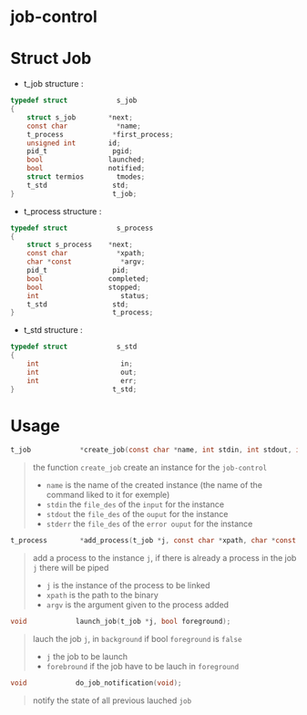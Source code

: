 # job-control
##

# Struct Job
- t_job structure :
```C
typedef struct            s_job
{
    struct s_job        *next;
    const char            *name;
    t_process            *first_process;
    unsigned int        id;
    pid_t                pgid;
    bool                launched;
    bool                notified;
    struct termios        tmodes;
    t_std                std;
}                        t_job;
```
- t_process structure :
```C
typedef struct            s_process
{
    struct s_process    *next;
    const char            *xpath;
    char *const            *argv;
    pid_t                pid;
    bool                completed;
    bool                stopped;
    int                    status;
    t_std                std;
}                        t_process;
```
- t_std structure :
```C
typedef struct            s_std
{
    int                    in;
    int                    out;
    int                    err;
}                        t_std;
```
# Usage

```C
t_job            *create_job(const char *name, int stdin, int stdout, int stderr);
```
> the function `create_job` create an instance for the `job-control`
> - `name` is the name of the created instance (the name of the command liked to it for exemple)
> - `stdin` the `file_des` of the `input` for the instance
> - `stdout` the `file_des` of the `ouput` for the instance
> - `stderr` the `file_des` of the `error ouput` for the instance

```C
t_process        *add_process(t_job *j, const char *xpath, char *const *argv);
```
> add a process to the instance `j`, if there is already a process in the job `j` there will be piped
> - `j` is the instance of the process to be linked
> - `xpath` is the path to the binary
> - `argv` is the argument given to the process added
```C
void			launch_job(t_job *j, bool foreground);
```
> lauch the job `j`, in `background` if bool `foreground` is `false`
> - `j` the job to be launch
> - `forebround` if the job have to be lauch in `foreground`
```C
void			do_job_notification(void);
```
> notify the state of all previous lauched `job`
